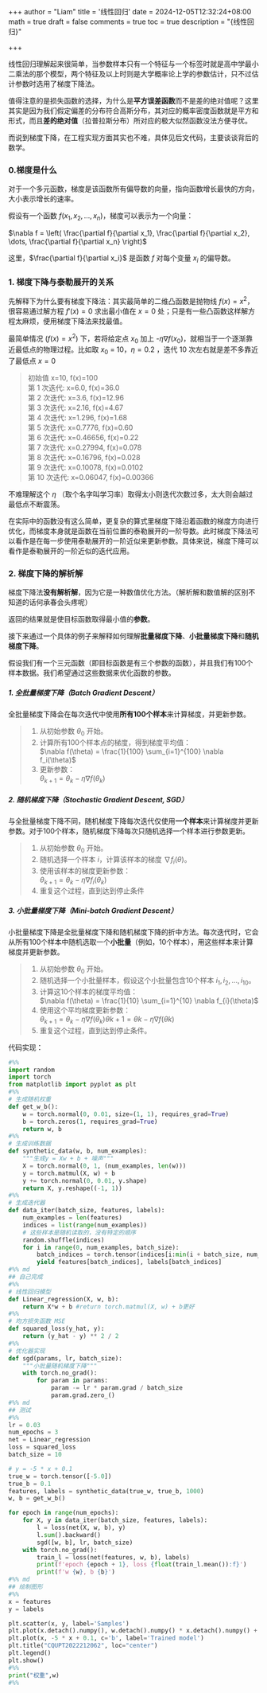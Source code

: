 +++
author = "Liam"
title = '线性回归'
date = 2024-12-05T12:32:24+08:00
math = true 
draft = false
comments = true
toc = true
description = "{线性回归}"

+++

线性回归理解起来很简单，当参数样本只有一个特征与一个标签时就是高中学最小二乘法的那个模型，两个特征及以上时则是大学概率论上学的参数估计，只不过估计参数时选用了梯度下降法。

值得注意的是损失函数的选择，为什么是**平方误差函数**而不是差的绝对值呢？这里其实是因为我们假定偏差的分布符合高斯分布，其对应的概率密度函数就是平方和形式，而且**差的绝对值**（拉普拉斯分布）所对应的极大似然函数没法方便寻优。

而说到梯度下降，在工程实现方面其实也不难，具体见后文代码，主要谈谈背后的数学。

### 0.梯度是什么

对于一个多元函数，梯度是该函数所有偏导数的向量，指向函数增长最快的方向，大小表示增长的速率。

假设有一个函数 $f(x_1,x_2,…,x_n)$，梯度可以表示为一个向量：

$\nabla f = \left( \frac{\partial f}{\partial x_1}, \frac{\partial f}{\partial x_2}, \dots, \frac{\partial f}{\partial x_n} \right)$

这里，$\frac{\partial f}{\partial x_i}$ 是函数 $f$ 对每个变量 $x_i$ 的偏导数。

### 1. **梯度下降与泰勒展开的关系**

先解释下为什么要有梯度下降法：其实最简单的二维凸函数是抛物线 $f(x)=x^2$，很容易通过解方程 $f'(x)=0$ 求出最小值在 $x=0$ 处；只是有一些凸函数这样解方程太麻烦，便用梯度下降法来找最值。

最简单情况 ($f(x)=x^2$) 下，若将给定点 $x_0$ 加上 -$\eta\nabla f(x_0)$，就相当于一个逐渐靠近最低点的物理过程。比如取 $x_0$ = 10，$\eta = 0.2$ ，迭代 10 次左右就是差不多靠近了最低点 $x=0$

>初始值 x=10, f(x)=100<br>
>第 1 次迭代: x=6.0, f(x)=36.0<br>
>第 2 次迭代: x=3.6, f(x)=12.96<br>
>第 3 次迭代: x=2.16, f(x)=4.67<br>
>第 4 次迭代: x=1.296, f(x)=1.68<br>
>第 5 次迭代: x=0.7776, f(x)=0.60<br>
>第 6 次迭代: x=0.46656, f(x)=0.22<br>
>第 7 次迭代: x=0.27994, f(x)=0.078<br>
>第 8 次迭代: x=0.16796, f(x)=0.028<br>
>第 9 次迭代: x=0.10078, f(x)=0.0102<br>
>第 10 次迭代: x=0.06047, f(x)=0.00366<br>

不难理解这个 $\eta$ （取个名字叫学习率）取得太小则迭代次数过多，太大则会越过最低点不断震荡。

在实际中的函数没有这么简单，更复杂的算式里梯度下降沿着函数的梯度方向进行优化，而梯度本身就是函数在当前位置的泰勒展开的一阶导数。此时梯度下降法可以看作是在每一步使用泰勒展开的一阶近似来更新参数。具体来说，梯度下降可以看作是泰勒展开的一阶近似的迭代应用。

### 2. **梯度下降的解析解**

梯度下降法**没有解析解**，因为它是一种数值优化方法。（解析解和数值解的区别不知道的话何承春会头疼呢）

返回的结果就是使目标函数取得最小值的**参数**。

接下来通过一个具体的例子来解释如何理解**批量梯度下降**、**小批量梯度下降**和**随机梯度下降**。

假设我们有一个三元函数（即目标函数是有三个参数的函数），并且我们有100个样本数据。我们希望通过这些数据来优化函数的参数。

##### 1. 全批量梯度下降（Batch Gradient Descent）

全批量梯度下降会在每次迭代中使用**所有100个样本**来计算梯度，并更新参数。

> 1. 从初始参数 $\theta_0$ 开始。<br>
> 2. 计算所有100个样本点的梯度，得到梯度平均值：<br>
$\nabla f(\theta) = \frac{1}{100} \sum_{i=1}^{100} \nabla f_i(\theta)$<br>
> 3. 更新参数：<br>
> $\theta_{k+1} = \theta_k - \eta \nabla f(\theta_k)$

##### 2. 随机梯度下降（Stochastic Gradient Descent, SGD）

与全批量梯度下降不同，随机梯度下降每次迭代仅使用**一个样本**来计算梯度并更新参数。对于100个样本，随机梯度下降每次只随机选择一个样本进行参数更新。

> 1. 从初始参数 $\theta_0$  开始。<br>
> 2. 随机选择一个样本 $i$，计算该样本的梯度 $\nabla f_i(\theta)$。<br>
> 3. 使用该样本的梯度更新参数：<br>
>$\theta_{k+1} = \theta_k - \eta \nabla f_i(\theta_k)$
> 4. 重复这个过程，直到达到停止条件

##### 3. 小批量梯度下降（Mini-batch Gradient Descent）

小批量梯度下降是全批量梯度下降和随机梯度下降的折中方法。每次迭代时，它会从所有100个样本中随机选取一个**小批量**（例如，10个样本），用这些样本来计算梯度并更新参数。

> 1. 从初始参数 $\theta_0$ 开始。<br>
> 2. 随机选择一个小批量样本，假设这个小批量包含10个样本 $i_1, i_2, \dots, i_{10}$。<br>
> 3. 计算这10个样本的梯度平均值：<br>
>$\nabla f(\theta) = \frac{1}{10} \sum_{i=1}^{10} \nabla f_{i}(\theta)$
> 4. 使用这个平均梯度更新参数：<br>
>$\theta_{k+1} = \theta_k - \eta \nabla f(\theta_k)θk+1=θk−η∇f(θk)$
> 5. 重复这个过程，直到达到停止条件。



代码实现：

```python
#%%
import random
import torch
from matplotlib import pyplot as plt
#%%
# 生成随机权重
def get_w_b():
    w = torch.normal(0, 0.01, size=(1, 1), requires_grad=True)
    b = torch.zeros(1, requires_grad=True)
    return w, b
#%%
# 生成训练数据
def synthetic_data(w, b, num_examples):
    """生成y = Xw + b + 噪声"""
    X = torch.normal(0, 1, (num_examples, len(w)))
    y = torch.matmul(X, w) + b
    y += torch.normal(0, 0.01, y.shape)
    return X, y.reshape((-1, 1))
#%%
# 生成迭代器
def data_iter(batch_size, features, labels):
    num_examples = len(features)
    indices = list(range(num_examples))
    # 这些样本是随机读取的，没有特定的顺序 
    random.shuffle(indices)
    for i in range(0, num_examples, batch_size):
        batch_indices = torch.tensor(indices[i:min(i + batch_size, num_examples)])
        yield features[batch_indices], labels[batch_indices]
#%% md
## 自己完成
#%%
# 线性回归模型
def Linear_regression(X, w, b):
    return X*w + b #return torch.matmul(X, w) + b更好
#%%
# 均方损失函数 MSE
def squared_loss(y_hat, y):
    return (y_hat - y) ** 2 / 2
#%%
# 优化器实现
def sgd(params, lr, batch_size):
    """小批量随机梯度下降"""
    with torch.no_grad():
        for param in params:
            param -= lr * param.grad / batch_size
            param.grad.zero_()
#%% md
## 测试
#%%
lr = 0.03
num_epochs = 3
net = Linear_regression
loss = squared_loss
batch_size = 10

# y = -5 * x + 0.1 
true_w = torch.tensor([-5.0])
true_b = 0.1
features, labels = synthetic_data(true_w, true_b, 1000)
w, b = get_w_b()

for epoch in range(num_epochs):
    for X, y in data_iter(batch_size, features, labels):
        l = loss(net(X, w, b), y)
        l.sum().backward()
        sgd([w, b], lr, batch_size)
    with torch.no_grad():
        train_l = loss(net(features, w, b), labels)
        print(f'epoch {epoch + 1}, loss {float(train_l.mean()):f}')
        print(f'w {w}, b {b}')
#%% md
## 绘制图形
#%%
x = features
y = labels

plt.scatter(x, y, label='Samples')
plt.plot(x.detach().numpy(), w.detach().numpy() * x.detach().numpy() + b.detach().numpy(), c='r', label='True function')
plt.plot(x, -5 * x + 0.1, c='b', label='Trained model')
plt.title("CQUPT2022212062", loc="center")
plt.legend()
plt.show()
#%%
print("权重",w)
#%%

```

